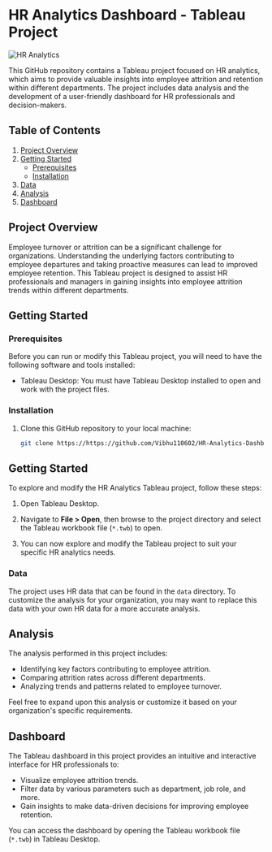 # HR Analytics Dashboard - Tableau Project

![HR Analytics](https://i.ibb.co/qkCMwtw/Screenshot-118.png)

This GitHub repository contains a Tableau project focused on HR analytics, which aims to provide valuable insights into employee attrition and retention within different departments. The project includes data analysis and the development of a user-friendly dashboard for HR professionals and decision-makers.

## Table of Contents

1. [Project Overview](#project-overview)
2. [Getting Started](#getting-started)
   - [Prerequisites](#prerequisites)
   - [Installation](#installation)
3. [Data](#data)
4. [Analysis](#analysis)
5. [Dashboard](#dashboard)

## Project Overview

Employee turnover or attrition can be a significant challenge for organizations. Understanding the underlying factors contributing to employee departures and taking proactive measures can lead to improved employee retention. This Tableau project is designed to assist HR professionals and managers in gaining insights into employee attrition trends within different departments.

## Getting Started

### Prerequisites

Before you can run or modify this Tableau project, you will need to have the following software and tools installed:

- Tableau Desktop: You must have Tableau Desktop installed to open and work with the project files.

### Installation

1. Clone this GitHub repository to your local machine:

   ```bash
   git clone https://https://github.com/Vibhu110602/HR-Analytics-Dashboard
   ```

## Getting Started

To explore and modify the HR Analytics Tableau project, follow these steps:

1. Open Tableau Desktop.

2. Navigate to **File > Open**, then browse to the project directory and select the Tableau workbook file (`*.twb`) to open.

3. You can now explore and modify the Tableau project to suit your specific HR analytics needs.

### Data

The project uses HR data that can be found in the `data` directory. To customize the analysis for your organization, you may want to replace this data with your own HR data for a more accurate analysis.

## Analysis

The analysis performed in this project includes:

- Identifying key factors contributing to employee attrition.
- Comparing attrition rates across different departments.
- Analyzing trends and patterns related to employee turnover.

Feel free to expand upon this analysis or customize it based on your organization's specific requirements.

## Dashboard

The Tableau dashboard in this project provides an intuitive and interactive interface for HR professionals to:

- Visualize employee attrition trends.
- Filter data by various parameters such as department, job role, and more.
- Gain insights to make data-driven decisions for improving employee retention.

You can access the dashboard by opening the Tableau workbook file (`*.twb`) in Tableau Desktop.

